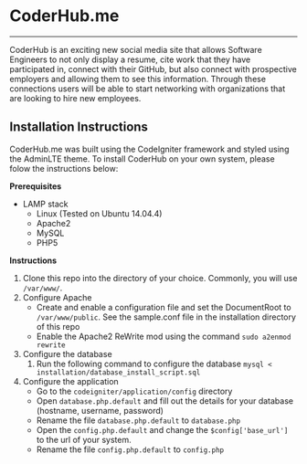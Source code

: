 # CoderHub.me
---
CoderHub is an exciting new social media site that allows Software Engineers to not only display a resume, cite work that they have participated in, connect with their GitHub, but also connect with prospective employers and allowing them to see this information. Through these connections users will be able to start networking with organizations that are looking to hire new employees.

## Installation Instructions

CoderHub.me was built using the CodeIgniter framework and styled using the AdminLTE theme. To install CoderHub on your own system, please folow the instructions below:

**Prerequisites**
- LAMP stack
  - Linux (Tested on Ubuntu 14.04.4)
  - Apache2
  - MySQL
  - PHP5

**Instructions**
1. Clone this repo into the directory of your choice. Commonly, you will use `/var/www/`. 
2. Configure Apache
    - Create and enable a configuration file and set the DocumentRoot to `/var/www/public`. See the sample.conf file in the installation directory of this repo
    - Enable the Apache2 ReWrite mod using the command `sudo a2enmod rewrite`
3. Configure the database
    1. Run the following command to configure the database `mysql < installation/database_install_script.sql`
4. Configure the application
    - Go to the `codeigniter/application/config` directory
    - Open `database.php.default` and fill out the details for your database (hostname, username, password)
    - Rename the file `database.php.default` to `database.php`
    - Open the `config.php.default` and change the `$config['base_url']` to the url of your system.
    - Rename the file `config.php.default` to `config.php`